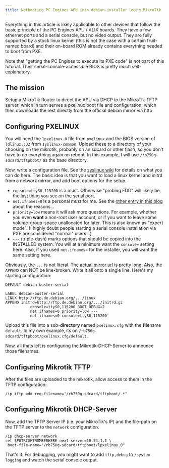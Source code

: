 ```yaml
---
title: Netbooting PC Engines APU into debian-installer using MikroTik
---
```


Everything in this article is likely applicable to other devices that
follow the basic principle of the PC Engines APU / ALIX boards.  They
have a few ethernet ports and a serial console, but no video output.
They are fully supported by a stock linux kernel (this is not the case
with a certain fruit-named board) and their on-board ROM already
contains everything needed to boot from PXE.

Note that "getting the PC Engines to execute its PXE code" is not part
of this tutorial.  Their serial-console-accessible BIOS is pretty much
self-explanatory.

## The mission

Setup a MikroTik Router to direct the APU via DHCP to the MikroTik-TFTP
server, which in turn serves a pxelinux boot file and configuration,
which then downloads the rest directly from the official debian mirror
via http.

## Configuring PXELINUX

You will need the `lpxelinux.0` file from `pxelinux` and the BIOS
version of `ldlinux.c32` from `syslinux-common`.  Upload these to a
directory of your choosing on the mikrotik, probably on an sdcard or
other flash, so you don't have to do everything again on reboot.
In this example, I will use `/rb750g-sdcard/tftpboot/` as the base
directory.

Now, write a configuration file.   See the [syslinux wiki][wiki] for
details on what you can do here.   The basic idea is that you want
to load a linux kernel and initrd from a network mirror, and add
boot options for the setup.

* `console=ttyS0,115200` is a must.  Otherwise "probing EDD" will
  likely be the last thing you see on the serial port.
* `net.ifnames=0` is a personal must for me.  See the
  [other entry in this blog][ifnames] about the reasons...
* `priority=low` means it will ask more questions.  For example,
  whether you even **want** a non-root user account, or if you
  want to leave some volume-group-space unallocated for later.
  This is also known as "expert mode".
  (I highly doubt people starting a serial console
  installation via PXE are considered "normal" users...)
* `---` (triple-dash) marks options that should be copied into the
  INSTALLED system.  You will at a minimum want the `console=`
  setting here.  Also, if you used `net.ifnames=` for the installer,
  you will want the same setting here.

Obviously, the `...` is not literal.  The [actual mirror url][mir]
is pretty long.  Also, the `APPEND` can NOT be line-broken.  Write
it all onto a single line.  Here's my starting configuration:

```text
DEFAULT debian-buster-serial

LABEL debian-buster-serial
LINUX http://ftp.de.debian.org/.../linux
APPEND initrd=http://ftp.de.debian.org/.../initrd.gz
           console=ttyS0,115200 BOOT_DEBUG=2 
           net.ifnames=0 priority=low ---
           net.ifnames=0 console=ttyS0,115200
```

Upload this file into a sub-**directory** named `pxelinux.cfg` with
the **file**name `default`.  In my own example, its on
`/rb750g-sdcard/tftpboot/pxelinux.cfg/default`.

Now, all thats left is configuring the Mikrotik-DHCP-Server to announce
those filenames.

## Configuring Mikrotik TFTP

After the files are uploaded to the mikrotik, allow access to them
in the TFTP configuration:

```text
/ip tftp add req-filename="/rb750g-sdcard/tftpboot/.*"
```

## Configuring Mikrotik DHCP-Server

Now, add the TFTP Server IP (i.e. your MikroTik's IP) and the file-path
on the TFTP server to the `network` configuration.

```text
/ip dhcp-server network
set $PUTRIGHTNUMBERHERE next-server=10.54.1.1 \
 boot-file-name="/rb750g-sdcard/tftpboot/lpxelinux.0"
```

That's it.   For debugging, you might want to add `tftp,debug` to
`/system logging` and watch the serial console output.

[wiki]: https://wiki.syslinux.org/wiki/index.php?title=Config
[mir]: http://ftp.de.debian.org/debian/dists/buster/main/installer-amd64/current/images/netboot/debian-installer/amd64/
[ifnames]: /2016/03/21/from-predictable-interface-names-to-eth0/
